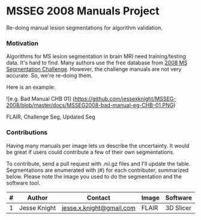# MSSEG 2008 Manuals Project	

Re-doing manual lesion segmentations for algorithm validation.

### Motivation
Algorithms for MS lesion segmentation in brain MRI need training/testing data. It's hard to find. Many authors use the free database from [2008 MS Segmentation Challenge](http://www.ia.unc.edu/MSseg/). However, the challenge manuals are not very accurate. So, we're re-doing them.

Here is an example:

![e.g. Bad Manual CHB 01]
(https://github.com/jessexknight/MSSEG-2008/blob/master/docs/MSSEG2008-bad-manual-eg-CHB-01.PNG)

FLAIR, Challenge Seg, Updated Seg

### Contributions

Having many manuals per image lets us describe the uncertainty. It would be great if users could contribute a few of their own segmentations. 

To contribute, send a pull request with .nii.gz files and I'll update the table. Segmentations are enumerated with (#) for each contributer, summarized below. Please note the image you used to do the segmentation and the software tool.

| # | Author       | Contact                  | Image | Software  | 
|---|--------------|--------------------------|-------|-----------| 
| 1 | Jesse Knight | jesse.x.knight@gmail.com | FLAIR | 3D Slicer | 
